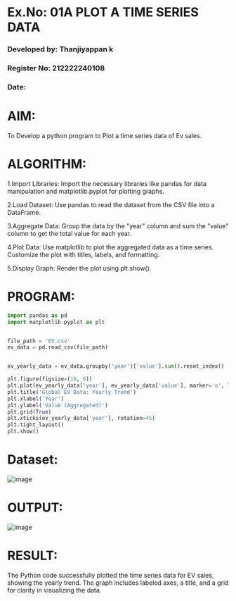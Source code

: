 # Ex.No: 01A PLOT A TIME SERIES DATA

###  Developed by: Thanjiyappan k

###  Register No: 212222240108

###  Date:   

# AIM:
To Develop a python program to Plot a time series data of Ev sales.
# ALGORITHM:
1.Import Libraries: Import the necessary libraries like pandas for data manipulation and matplotlib.pyplot for plotting graphs.

2.Load Dataset: Use pandas to read the dataset from the CSV file into a DataFrame.

3.Aggregate Data: Group the data by the "year" column and sum the "value" column to get the total value for each year.

4.Plot Data: Use matplotlib to plot the aggregated data as a time series. Customize the plot with titles, labels, and formatting.

5.Display Graph: Render the plot using plt.show().
# PROGRAM:
```py
import pandas as pd
import matplotlib.pyplot as plt


file_path = 'EV.csv'
ev_data = pd.read_csv(file_path)


ev_yearly_data = ev_data.groupby('year')['value'].sum().reset_index()

plt.figure(figsize=(10, 6))
plt.plot(ev_yearly_data['year'], ev_yearly_data['value'], marker='o', linestyle='-', color='b')
plt.title('Global EV Data: Yearly Trend')
plt.xlabel('Year')
plt.ylabel('Value (Aggregated)')
plt.grid(True)
plt.xticks(ev_yearly_data['year'], rotation=45)
plt.tight_layout()
plt.show()

```

# Dataset:
![image](https://github.com/user-attachments/assets/d279cac7-332d-4760-a233-4c78b3b1e9b8)

# OUTPUT:

![image](https://github.com/user-attachments/assets/bd563094-afa4-48dc-9cf0-fc6f3e28f7e7)






# RESULT:
The Python code successfully plotted the time series data for EV sales, showing the yearly trend. The graph includes labeled axes, a title, and a grid for clarity in visualizing the data.
